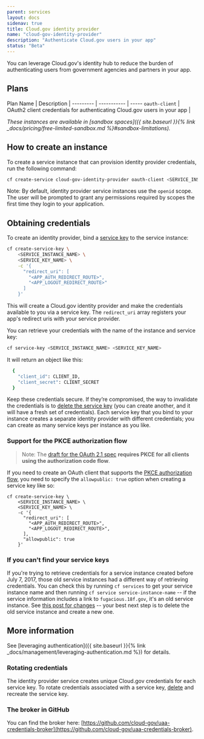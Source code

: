 ```yaml
---
parent: services
layout: docs
sidenav: true
title: Cloud.gov identity provider
name: "cloud-gov-identity-provider"
description: "Authenticate Cloud.gov users in your app"
status: "Beta"
---
```


You can leverage Cloud.gov's identity hub to reduce the burden of authenticating users from government agencies and partners in your app.

## Plans

Plan Name | Description |
--------- | ----------- | -----
`oauth-client` | OAuth2 client credentials for authenticating Cloud.gov users in your app |

*These instances are available in [sandbox spaces]({{ site.baseurl }}{% link _docs/pricing/free-limited-sandbox.md %}#sandbox-limitations).*

## How to create an instance

To create a service instance that can provision identity provider credentials, run the following command:

```sh
cf create-service cloud-gov-identity-provider oauth-client <SERVICE_INSTANCE_NAME>
```

Note: By default, identity provider service instances use the `openid` scope. The user will be prompted
to grant any permissions required by scopes the first time they login to your application.

## Obtaining credentials

To create an identity provider, bind a [service key](https://docs.cloudfoundry.org/devguide/services/service-keys.html) to the service instance:

```bash
cf create-service-key \
    <SERVICE_INSTANCE_NAME> \
    <SERVICE_KEY_NAME> \
    -c '{
      "redirect_uri": [
        "<APP_AUTH_REDIRECT_ROUTE>",
        "<APP_LOGOUT_REDIRECT_ROUTE>"
      ]
    }'
```

This will create a Cloud.gov identity provider and make the credentials available to you via a service key.
The `redirect_uri` array registers your app's redirect uris with your service provider.

You can retrieve your credentials with the name of the instance and service key:

```sh
cf service-key <SERVICE_INSTANCE_NAME> <SERVICE_KEY_NAME>
```

It will return an object like this:

```bash
  {
    "client_id": CLIENT_ID,
    "client_secret": CLIENT_SECRET
  }
```

Keep these credentials secure. If they’re compromised, the way to invalidate the credentials is to [delete the service key](https://docs.cloudfoundry.org/devguide/services/service-keys.html#delete) (you can create another, and it will have a fresh set of credentials). Each service key that you bind to your instance creates a separate identity provider with different credentials; you can create as many service keys per instance as you like. <!-- this advice should match on /docs/services/cloud-gov-service-account/ + /docs/services/cloud-gov-identity-provider/ -->

### Support for the PKCE authorization flow

> Note: The [draft for the OAuth 2.1 spec](https://oauth.net/2.1/) **requires PKCE for all clients using the authorization code flow**.

If you need to create an OAuth client that supports the [PKCE authorization flow](https://dropbox.tech/developers/pkce--what-and-why-), you need to specify the `allowpublic: true` option when creating a service key like so:

```shell
cf create-service-key \
    <SERVICE_INSTANCE_NAME> \
    <SERVICE_KEY_NAME> \
    -c '{
      "redirect_uri": [
        "<APP_AUTH_REDIRECT_ROUTE>",
        "<APP_LOGOUT_REDIRECT_ROUTE>",
      ],
      "allowpublic": true
    }'
```

### If you can't find your service keys

<!-- this description matches on cloud-gov-identity-provider.md and cloud-gov-service-account.md -->

If you're trying to retrieve credentials for a service instance created before July 7, 2017, those old service instances had a different way of retrieving credentials. You can check this by running `cf services` to get your service instance name and then running `cf service service-instance-name` -- if the service information includes a link to `fugacious.18f.gov`, it's an old service instance. See [this post for changes](/2017/07/07/changes-to-credentials-broker) -- your best next step is to delete the old service instance and create a new one.

## More information

See [leveraging authentication]({{ site.baseurl }}{% link _docs/management/leveraging-authentication.md %}) for details.

### Rotating credentials

The identity provider service creates unique Cloud.gov credentials for each service key. To rotate credentials associated with a service key, [delete](https://docs.cloudfoundry.org/devguide/services/service-keys.html#delete) and recreate the service key.

### The broker in GitHub

You can find the broker here: [https://github.com/cloud-gov/uaa-credentials-broker](https://github.com/cloud-gov/uaa-credentials-broker).
